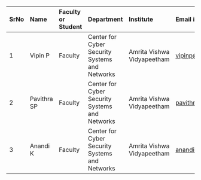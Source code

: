SrNo | Name | Faculty or Student | Department| Institute | Email id
:--|:--|:--|:--|:--|:--|
1 |Vipin P| Faculty | Center for Cyber Security Systems and Networks| Amrita Vishwa Vidyapeetham | vipinp@am.amrita.edu
2 |Pavithra SP  |Faculty | Center for Cyber Security Systems and Networks |Amrita Vishwa Vidyapeetham | pavithrasp@am.amrita.edu
3 |Anandi K| Faculty | Center for Cyber Security Systems and Networks| Amrita Vishwa Vidyapeetham | anandik@am.amrita.edu


